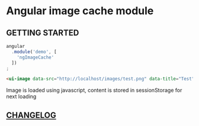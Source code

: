 # Angular image cache module

## GETTING STARTED

```js
angular
  .module('demo', [
    'ngImageCache'
  ])
;
```

```html
<ui-image data-src="http://localhost/images/test.png" data-title="Test"></ui-image>
```

Image is loaded using javascript, content is stored in sessionStorage for next loading


## [CHANGELOG](CHANGELOG.md)
